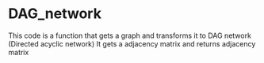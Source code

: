 # DAG_network
This code is a function that gets a graph and transforms it to DAG network (Directed acyclic network)
It gets a adjacency matrix and returns adjacency matrix

